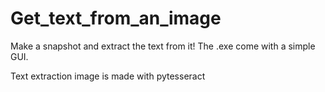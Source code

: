 # Get_text_from_an_image
Make a snapshot and extract the text from it! The .exe come with a simple GUI.

Text extraction image is made with pytesseract
